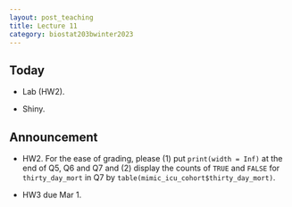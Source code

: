 ```yaml
---
layout: post_teaching
title: Lecture 11
category: biostat203bwinter2023
---
```


## Today

* Lab (HW2).

* Shiny.

## Announcement

* HW2. For the ease of grading, please (1) put `print(width = Inf)` at the end of Q5, Q6 and Q7 and (2) display the counts of `TRUE` and `FALSE` for `thirty_day_mort` in Q7 by `table(mimic_icu_cohort$thirty_day_mort)`.

* HW3 due Mar 1.
